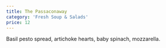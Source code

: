 ```yaml
---
title: The Passaconaway
category: 'Fresh Soup & Salads'
price: 12
---
```



Basil pesto spread, artichoke hearts, baby spinach, mozzarella.